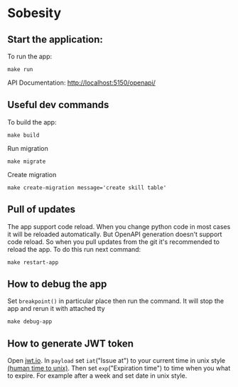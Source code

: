 # Sobesity

## Start the application:
To run the app:
```
make run
```

API Documentation: <a href="http://localhost:5150/openapi/" target="_blank">http://localhost:5150/openapi/</a>

## Useful dev commands
To build the app:
```
make build
```

Run migration
```
make migrate
```

Create migration
```
make create-migration message='create skill table'
```

## Pull of updates
The app support code reload. When you change python code in most cases it will be reloaded automatically.
But OpenAPI generation doesn't support code reload. So when you pull updates from the git it's recommended to reload 
the app. To do this run next command:
```
make restart-app
```

## How to debug the app
Set `breakpoint()` in particular place then run the command. It will stop the app and rerun it with attached tty
```
make debug-app
```


## How to generate JWT token
Open [jwt.io](jwt.io). In `payload` set `iat`("Issue at") to your current time in unix style [(human time to unix)](https://www.epochconverter.com/).
Then set `exp`("Expiration time") to time when you what to expire. For example after a week and set date in unix style.
